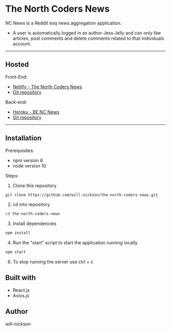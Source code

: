# The North Coders News

NC News is a Reddit esq news aggregation application.

- A user is automatically logged in as author Jess Jelly and can only like articles, post comments and delete comments related to that individuals account.

---

## Hosted

Front-End:

- [Netlify - The North Coders News](https://the-north-coders-news.netlify.com/)
- [Git repository](https://github.com/will-nickson/the-north-coders-news.git)

Back-end:

- [Heroku - BE NC News](https://will-nickson-nc-news.herokuapp.com/api/)
- [Git repository](https://github.com/will-nickson/be-nc-news.git)

---

## Installation

Prerequisites:

- npm version 6
- node version 10

Steps:

1. Clone this repository

```bash
git clone https://github.com/will-nickson/the-north-coders-news.git
```

2. cd into repository

```bash
cd the-north-coders-news
```

3. Install dependencies

```bash
npm install
```

4. Run the "start" script to start the application running locally

```bash
npm start
```

6. To stop running the server use ctrl + c

## Built with

- React.js
- Axios.js

## Author

will-nickson
